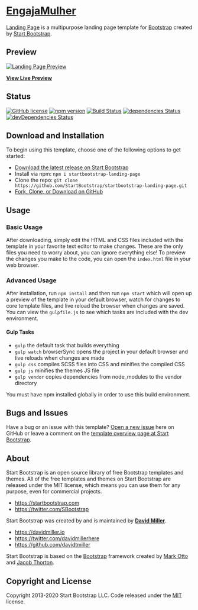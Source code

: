 # [EngajaMulher](https://engajamulher.com.br)

[Landing Page](https://startbootstrap.com/theme/landing-page/) is a multipurpose landing page template for [Bootstrap](https://getbootstrap.com/) created by [Start Bootstrap](https://startbootstrap.com/).

## Preview

[![Landing Page Preview](https://assets.startbootstrap.com/img/screenshots/themes/landing-page.png)](https://startbootstrap.github.io/startbootstrap-landing-page/)

**[View Live Preview](https://startbootstrap.github.io/startbootstrap-landing-page/)**

## Status

[![GitHub license](https://img.shields.io/badge/license-MIT-blue.svg)](https://raw.githubusercontent.com/StartBootstrap/startbootstrap-landing-page/master/LICENSE)
[![npm version](https://img.shields.io/npm/v/startbootstrap-landing-page.svg)](https://www.npmjs.com/package/startbootstrap-landing-page)
[![Build Status](https://travis-ci.org/StartBootstrap/startbootstrap-landing-page.svg?branch=master)](https://travis-ci.org/StartBootstrap/startbootstrap-landing-page)
[![dependencies Status](https://david-dm.org/StartBootstrap/startbootstrap-landing-page/status.svg)](https://david-dm.org/StartBootstrap/startbootstrap-landing-page)
[![devDependencies Status](https://david-dm.org/StartBootstrap/startbootstrap-landing-page/dev-status.svg)](https://david-dm.org/StartBootstrap/startbootstrap-landing-page?type=dev)

## Download and Installation

To begin using this template, choose one of the following options to get started:

* [Download the latest release on Start Bootstrap](https://startbootstrap.com/theme/landing-page/)
* Install via npm: `npm i startbootstrap-landing-page`
* Clone the repo: `git clone https://github.com/StartBootstrap/startbootstrap-landing-page.git`
* [Fork, Clone, or Download on GitHub](https://github.com/StartBootstrap/startbootstrap-landing-page)

## Usage

### Basic Usage

After downloading, simply edit the HTML and CSS files included with the template in your favorite text editor to make changes. These are the only files you need to worry about, you can ignore everything else! To preview the changes you make to the code, you can open the `index.html` file in your web browser.

### Advanced Usage

After installation, run `npm install` and then run `npm start` which will open up a preview of the template in your default browser, watch for changes to core template files, and live reload the browser when changes are saved. You can view the `gulpfile.js` to see which tasks are included with the dev environment.

#### Gulp Tasks

* `gulp` the default task that builds everything
* `gulp watch` browserSync opens the project in your default browser and live reloads when changes are made
* `gulp css` compiles SCSS files into CSS and minifies the compiled CSS
* `gulp js` minifies the themes JS file
* `gulp vendor` copies dependencies from node_modules to the vendor directory

You must have npm installed globally in order to use this build environment.

## Bugs and Issues

Have a bug or an issue with this template? [Open a new issue](https://github.com/StartBootstrap/startbootstrap-landing-page/issues) here on GitHub or leave a comment on the [template overview page at Start Bootstrap](https://startbootstrap.com/theme/landing-page/).

## About

Start Bootstrap is an open source library of free Bootstrap templates and themes. All of the free templates and themes on Start Bootstrap are released under the MIT license, which means you can use them for any purpose, even for commercial projects.

* <https://startbootstrap.com>
* <https://twitter.com/SBootstrap>

Start Bootstrap was created by and is maintained by **[David Miller](https://davidmiller.io/)**.

* <https://davidmiller.io>
* <https://twitter.com/davidmillerhere>
* <https://github.com/davidtmiller>

Start Bootstrap is based on the [Bootstrap](https://getbootstrap.com/) framework created by [Mark Otto](https://twitter.com/mdo) and [Jacob Thorton](https://twitter.com/fat).

## Copyright and License

Copyright 2013-2020 Start Bootstrap LLC. Code released under the [MIT](https://github.com/StartBootstrap/startbootstrap-landing-page/blob/gh-pages/LICENSE) license.
